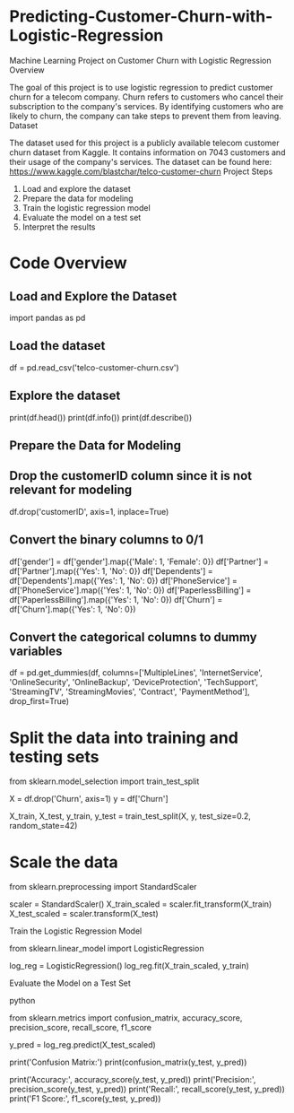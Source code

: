 # Predicting-Customer-Churn-with-Logistic-Regression
Machine Learning Project on Customer Churn with Logistic Regression
Overview

The goal of this project is to use logistic regression to predict customer churn for a telecom company. Churn refers to customers who cancel their subscription to the company's services. By identifying customers who are likely to churn, the company can take steps to prevent them from leaving.
Dataset

The dataset used for this project is a publicly available telecom customer churn dataset from Kaggle. It contains information on 7043 customers and their usage of the company's services. The dataset can be found here: https://www.kaggle.com/blastchar/telco-customer-churn
Project Steps

   1. Load and explore the dataset
   2. Prepare the data for modeling
   3. Train the logistic regression model
   4. Evaluate the model on a test set
   5. Interpret the results

# Code Overview
## Load and Explore the Dataset

import pandas as pd

## Load the dataset
df = pd.read_csv('telco-customer-churn.csv')

## Explore the dataset
print(df.head())
print(df.info())
print(df.describe())

## Prepare the Data for Modeling
## Drop the customerID column since it is not relevant for modeling
df.drop('customerID', axis=1, inplace=True)

## Convert the binary columns to 0/1
df['gender'] = df['gender'].map({'Male': 1, 'Female': 0})
df['Partner'] = df['Partner'].map({'Yes': 1, 'No': 0})
df['Dependents'] = df['Dependents'].map({'Yes': 1, 'No': 0})
df['PhoneService'] = df['PhoneService'].map({'Yes': 1, 'No': 0})
df['PaperlessBilling'] = df['PaperlessBilling'].map({'Yes': 1, 'No': 0})
df['Churn'] = df['Churn'].map({'Yes': 1, 'No': 0})

## Convert the categorical columns to dummy variables
df = pd.get_dummies(df, columns=['MultipleLines', 'InternetService', 'OnlineSecurity', 'OnlineBackup', 'DeviceProtection', 'TechSupport', 'StreamingTV', 'StreamingMovies', 'Contract', 'PaymentMethod'], drop_first=True)

# Split the data into training and testing sets
from sklearn.model_selection import train_test_split

X = df.drop('Churn', axis=1)
y = df['Churn']

X_train, X_test, y_train, y_test = train_test_split(X, y, test_size=0.2, random_state=42)

# Scale the data
from sklearn.preprocessing import StandardScaler

scaler = StandardScaler()
X_train_scaled = scaler.fit_transform(X_train)
X_test_scaled = scaler.transform(X_test)

Train the Logistic Regression Model

from sklearn.linear_model import LogisticRegression

log_reg = LogisticRegression()
log_reg.fit(X_train_scaled, y_train)

Evaluate the Model on a Test Set

python

from sklearn.metrics import confusion_matrix, accuracy_score, precision_score, recall_score, f1_score

y_pred = log_reg.predict(X_test_scaled)

print('Confusion Matrix:')
print(confusion_matrix(y_test, y_pred))

print('Accuracy:', accuracy_score(y_test, y_pred))
print('Precision:', precision_score(y_test, y_pred))
print('Recall:', recall_score(y_test, y_pred))
print('F1 Score:', f1_score(y_test, y_pred))
